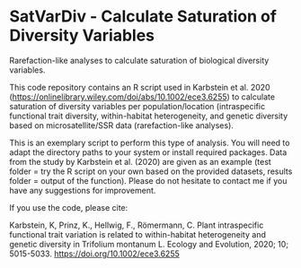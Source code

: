 # SatVarDiv - Calculate Saturation of Diversity Variables
Rarefaction-like analyses to calculate saturation of biological diversity variables.

This code repository contains an R script used in Karbstein et al. 2020 (https://onlinelibrary.wiley.com/doi/abs/10.1002/ece3.6255) to calculate saturation of diversity variables per population/location (intraspecific functional trait diversity, within-habitat heterogeneity, and genetic diversity based on microsatellite/SSR data (rarefaction-like analyses).


This is an exemplary script to perform this type of analysis. You will need to adapt the directory paths to your system or install required packages. Data from the study by Karbstein et al. (2020) are given as an example (test folder = try the R script on your own based on the provided datasets, results folder = output of the function). Please do not hesitate to contact me if you have any suggestions for improvement.


If you use the code, please cite: 

Karbstein, K, Prinz, K., Hellwig, F., Römermann, C. Plant intraspecific functional trait variation is related to within-habitat heterogeneity and genetic diversity in Trifolium montanum L. Ecology and Evolution, 2020; 10; 5015-5033. https://doi.org/10.1002/ece3.6255
